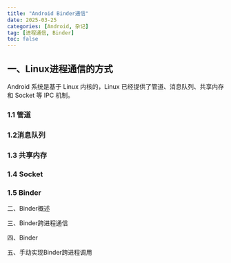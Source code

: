```yaml
---
title: "Android Binder通信"
date: 2025-03-25
categories: [Android, 杂记]
tag: [进程通信, Binder]
toc: false
---
```


## 一、Linux进程通信的方式
Android 系统是基于 Linux 内核的，Linux 已经提供了管道、消息队列、共享内存和 Socket 等 IPC 机制。

### 1.1 管道

### 1.2消息队列

### 1.3 共享内存

### 1.4 Socket

### 1.5 Binder



二、Binder概述



三、Binder跨进程通信


四、Binder

五、手动实现Binder跨进程调用
